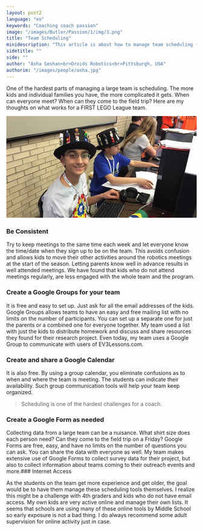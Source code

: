 ```yaml
---
layout: post2
language: "en"
keywords: "Coaching coach passion"
image: "/images/Butler/Passion/1/img/3.png"
title: "Team Scheduling"
minidescription: "This article is about how to manage team scheduling for a FIRST LEGO League team."
sidetitle: ""
side: ""
author: "Asha Seshan<br>Droids Robotics<br>Pittsburgh, USA"
authorim: "/images/people/asha.jpg"
---
```


One of the hardest parts of managing a large team is scheduling. The more kids and individual families you have, the more complicated it gets. When can everyone meet? When can they come to the field trip? Here are my thoughts on what works for a FIRST LEGO League team.

![](/images/coachcorner/Scheduling.jpg)

### Be Consistent

Try to keep meetings to the same time each week and let everyone know the time/date when they sign up to be on the team. This avoids confusion and allows kids to move their other activities around the robotics meetings at the start of the season. Letting parents know well in advance results in well attended meetings. We have found that kids who do not attend meetings regularly, are less engaged with the whole team and the program.

### Create a Google Groups for your team 

It is free and easy to set up. Just ask for all the email addresses of the kids. Google Groups allows teams to have an easy and free mailing list with no limits on the number of participants. You can set up a separate one for just the parents or a combined one for everyone together. My team used a list with just the kids to distribute homework and discuss and share resources they found for their research project. Even today, my team uses a Google Group to communicate with users of EV3Lessons.com.

### Create and share a Google Calendar

It is also free. By using a group calendar, you eliminate confusions as to when and where the team is meeting. The students can indicate their availability. Such group communication tools will help your team keep organized.

> Scheduling is one of the hardest challenges for a coach.

### Create a Google Form as needed

Collecting data from a large team can be a nuisance. What shirt size does each person need? Can they come to the field trip on a Friday? Google Forms are free, easy, and have no limits on the number of questions you can ask. You can share the data with everyone as well. My team makes extensive use of Google Forms to collect survey data for their project, but also to collect information about teams coming to their outreach events and more.### Internet Access

As the students on the team get more experience and get older, the goal would be to have them manage these scheduling tools themselves. I realize this might be a challenge with 4th graders and kids who do not have email access. My own kids are very active online and manage their own lists. It seems that schools are using many of these online tools by Middle School so early exposure is not a bad thing. I do always recommend some adult supervision for online activity just in case.


